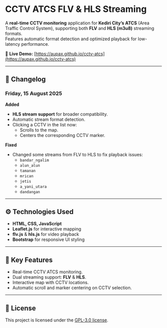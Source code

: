 # CCTV ATCS FLV & HLS Streaming

A **real-time CCTV monitoring** application for **Kediri City’s ATCS** (Area Traffic Control System), supporting both **FLV** and **HLS (m3u8)** streaming formats.  
Features automatic format detection and optimized playback for low-latency performance.

🔗 **Live Demo:** [https://aupax.github.io/cctv-atcs](https://aupax.github.io/cctv-atcs)

---

## 📜 Changelog

### Friday, 15 August 2025

**Added**
- **HLS stream support** for broader compatibility.
- Automatic stream format detection.
- Clicking a CCTV in the list now:
  - Scrolls to the map.
  - Centers the corresponding CCTV marker.

**Fixed**
- Changed some streams from FLV to HLS to fix playback issues:
  - `bandar_ngalim`
  - `alun_alun`
  - `tamanan`
  - `mrican`
  - `jetis`
  - `a_yani_utara`
  - `dandangan`

---

## ⚙️ Technologies Used
- **HTML, CSS, JavaScript**
- **Leaflet.js** for interactive mapping
- **flv.js** & **hls.js** for video playback
- **Bootstrap** for responsive UI styling

---

## 📌 Key Features
- Real-time CCTV ATCS monitoring.
- Dual streaming support: **FLV** & **HLS**.
- Interactive map with CCTV locations.
- Automatic scroll and marker centering on CCTV selection.

---

## 📄 License
This project is licensed under the [GPL-3.0 license](LICENSE).

